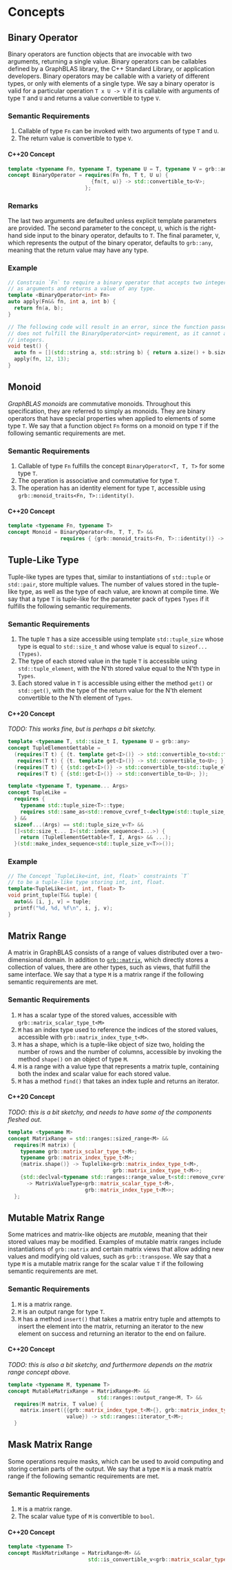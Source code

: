# Concepts

## Binary Operator
Binary operators are function objects that are invocable with two arguments, returning a single value.
Binary operators can be callables defined by a GraphBLAS library, the C++ Standard Library, or application developers.
Binary operators may be callable with a variety of different types, or only with elements of a single type.
We say a binary operator is valid for a particular operation `T x U -> V` if it is callable with arguments of type `T` and `U`
and returns a value convertible to type `V`.

### Semantic Requirements
1) Callable of type `Fn` can be invoked with two arguments of type `T` and `U`.
2) The return value is convertible to type `V`.

#### C++20 Concept
```cpp
template <typename Fn, typename T, typename U = T, typename V = grb::any>
concept BinaryOperator = requires(Fn fn, T t, U u) {
                           {fn(t, u)} -> std::convertible_to<V>;
                         };
```

### Remarks
The last two arguments are defaulted unless explicit template parameters are provided.  The second
parameter to the concept, `U`, which is the right-hand side input to the binary operator, defaults to
`T`.  The final parameter, `V`, which represents the output of the binary operator, defaults to
`grb::any`, meaning that the return value may have any type.

### Example

```cpp
// Constrain `Fn` to require a binary operator that accepts two integers
// as arguments and returns a value of any type.
template <BinaryOperator<int> Fn>
auto apply(Fn&& fn, int a, int b) {
  return fn(a, b);
}

// The following code will result in an error, since the function passed
// does not fulfill the BinaryOperator<int> requirement, as it cannot accept
// integers.
void test() {
  auto fn = [](std::string a, std::string b) { return a.size() + b.size(); };
  apply(fn, 12, 13);
}
```

## Monoid
*GraphBLAS monoids* are commutative monoids. Throughout this specification, they are referred to simply as monoids.  They are binary operators that have
special properties when applied to elements of some type `T`.  We say that a function object `Fn` forms on a monoid on type `T` if the
following semantic requirements are met.

### Semantic Requirements
1) Callable of type `Fn` fulfills the concept `BinaryOperator<T, T, T>` for some type `T`.
2) The operation is associative and commutative for type `T`.
3) The operation has an identity element for type `T`, accessible using `grb::monoid_traits<Fn, T>::identity()`.


#### C++20 Concept
```cpp
template <typename Fn, typename T>
concept Monoid = BinaryOperator<Fn, T, T, T> &&
                 requires { {grb::monoid_traits<Fn, T>::identity()} -> std::same_as<T>; };
```

## Tuple-Like Type
Tuple-like types are types that, similar to instantiations of `std::tuple` or `std::pair`, store multiple values.  The number of values stored in the tuple-like type, as well as the type of each value, are known at compile time.  We say that a type `T` is tuple-like for the parameter pack of types `Types` if it fulfills the following semantic requirements.

### Semantic Requirements
1) The tuple `T` has a size accessible using template `std::tuple_size` whose type is equal to `std::size_t` and whose value is equal to `sizeof...(Types)`.
2) The type of each stored value in the tuple `T` is accessible using `std::tuple_element`, with the N'th stored value equal to the N'th type in `Types`.
3) Each stored value in `T` is accessible using either the method `get()` or `std::get()`, with the type of the return value for the N'th element convertible to the N'th element of `Types`.

#### C++20 Concept
_TODO: This works fine, but is perhaps a bit sketchy._
```cpp
template <typename T, std::size_t I, typename U = grb::any>
concept TupleElementGettable =
  (requires(T t) { {t. template get<I>()} -> std::convertible_to<std::tuple_element_t<I, T>>; } &&
   requires(T t) { {t. template get<I>()} -> std::convertible_to<U>; }) ||
  (requires(T t) { {std::get<I>()} -> std::convertible_to<std::tuple_element_t<I, T>>; } &&
   requires(T t) { {std::get<I>()} -> std::convertible_to<U>; });

template <typename T, typename... Args>
concept TupleLike =
  requires {
    typename std::tuple_size<T>::type;
    requires std::same_as<std::remove_cvref_t<decltype(std::tuple_size_v<T>)>, std::size_t>;
  } &&
  sizeof...(Args) == std::tuple_size_v<T> &&
  []<std::size_t... I>(std::index_sequence<I...>) {
    return (TupleElementGettable<T, I, Args> && ...);
  }(std::make_index_sequence<std::tuple_size_v<T>>());
```

### Example

```cpp
// The Concept `TupleLike<int, int, float>` constraints `T`
// to be a tuple-like type storing int, int, float.
template<TupleLike<int, int, float> T>
void print_tuple(T&& tuple) {
  auto&& [i, j, v] = tuple;
  printf("%d, %d, %f\n", i, j, v);
}
```

## Matrix Range
A matrix in GraphBLAS consists of a range of values distributed over a two-dimensional domain. In addition to [`grb::matrix`](#grb::matrix), which directly stores a collection of values, there are other types, such as views, that fulfill the same interface.  We say that a type `M` is a matrix range if the following semantic requirements are met.

### Semantic Requirements
1) `M` has a scalar type of the stored values, accessible with `grb::matrix_scalar_type_t<M>`
2) `M` has an index type used to reference the indices of the stored values, accessible with `grb::matrix_index_type_t<M>`.
3) `M` has a shape, which is a tuple-like object of size two, holding the number of rows and the number of columns, accessible by invoking the method `shape()` on an object of type `M`.
4) `M` is a range with a value type that represents a matrix tuple, containing both the index and scalar value for each stored value.
5) `M` has a method `find()` that takes an index tuple and returns an iterator.

#### C++20 Concept

_TODO: this is a bit sketchy, and needs to have some of the components fleshed out._
```cpp
template <typename M>
concept MatrixRange = std::ranges::sized_range<M> &&
  requires(M matrix) {
    typename grb::matrix_scalar_type_t<M>;
    typename grb::matrix_index_type_t<M>;
    {matrix.shape()} -> Tuplelike<grb::matrix_index_type_t<M>,
                                  grb::matrix_index_type_t<M>>;
    {std::declval<typename std::ranges::range_value_t<std::remove_cvref_t<M>>>()}
      -> MatrixValueType<grb::matrix_scalar_type_t<M>,
                         grb::matrix_index_type_t<M>>;
  };
```
## Mutable Matrix Range
Some matrices and matrix-like objects are *mutable*, meaning that their stored values may be modified.  Examples of mutable matrix ranges include instantiations of `grb::matrix` and certain matrix views that allow adding new values and modifying old values, such as `grb::transpose`.  We say that a type `M` is a mutable matrix range for the scalar value `T` if the following semantic requirements are met.

### Semantic Requirements
1) `M` is a matrix range.
2) `M` is an output range for type `T`.
3) `M` has a method `insert()` that takes a matrix entry tuple and attempts to insert the element into the matrix, returning an iterator to the new element on success and returning an iterator to the end on failure.

#### C++20 Concept

_TODO: this is also a bit sketchy, and furthermore depends on the matrix range concept above._

```cpp
template <typename M, typename T>
concept MutableMatrixRange = MatrixRange<M> &&
                             std::ranges::output_range<M, T> &&
  requires(M matrix, T value) {
    matrix.insert({{grb::matrix_index_type_t<M>{}, grb::matrix_index_type_t<M>{}},
                   value}) -> std::ranges::iterator_t<M>;
  }
```
## Mask Matrix Range
Some operations require masks, which can be used to avoid computing and storing certain parts of the output.  We say that a type `M` is a mask matrix range if the following semantic requirements are met.

### Semantic Requirements
1) `M` is a matrix range.
2) The scalar value type of `M` is convertible to `bool`.

#### C++20 Concept

```cpp
template <typename T>
concept MaskMatrixRange = MatrixRange<M> &&
                          std::is_convertible_v<grb::matrix_scalar_type_t<M>, bool>;
```





